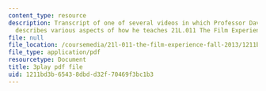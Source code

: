 ```yaml
---
content_type: resource
description: Transcript of one of several videos in which Professor David Thorburn
  describes various aspects of how he teaches 21L.011 The Film Experience.
file: null
file_location: /coursemedia/21l-011-the-film-experience-fall-2013/1211bd3b65438dbdd32f70469f3bc1b3_r8quwPWwurA.pdf
file_type: application/pdf
resourcetype: Document
title: 3play pdf file
uid: 1211bd3b-6543-8dbd-d32f-70469f3bc1b3
---
```


